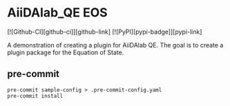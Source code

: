 # AiiDAlab_QE EOS

[![Github-CI][github-ci]][github-link]
[![PyPI][pypi-badge]][pypi-link]

A demonstration of creating a plugin for AiiDAlab QE. The goal is to create a plugin package for the Equation of State.




## pre-commit
```
pre-commit sample-config > .pre-commit-config.yaml
pre-commit install
```
